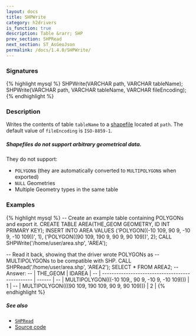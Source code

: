 ```yaml
---
layout: docs
title: SHPWrite
category: h2drivers
is_function: true
description: Table &rarr; SHP
prev_section: SHPRead
next_section: ST_AsGeoJson
permalink: /docs/1.4.0/SHPWrite/
---
```


### Signatures

{% highlight mysql %}
SHPWrite(VARCHAR path, VARCHAR tableName);
SHPWrite(VARCHAR path, VARCHAR tableName, VARCHAR fileEncoding);
{% endhighlight %}

### Description

Writes the contents of table `tableName` to a [shapefile][wiki]
located at `path`.
The default value of `fileEncoding` is `ISO-8859-1`.

<div class="note warning">
  <h5>Shapefiles do not support arbitrary geometrical data.</h5>
  <p>They do not support:
  <ul>
    <li><code>POLYGON</code>s (they are automatically converted to
        <code>MULTIPOLYGON</code>s when exported)</li>
    <li><code>NULL</code> Geometries</li>
    <li>Multiple Geometry types in the same table</li>
  </ul></p>
</div>

### Examples

{% highlight mysql %}
-- Create an example table containing POLYGONs and export it.
CREATE TABLE AREA(THE_GEOM GEOMETRY, ID INT PRIMARY KEY);
INSERT INTO AREA VALUES
    ('POLYGON((-10 109, 90 9, -10 9, -10 109))', 1),
    ('POLYGON((90 109, 190 9, 90 9, 90 109))', 2);
CALL SHPWrite('/home/user/area.shp', 'AREA');

-- Read it back, showing that the driver wrote POLYGONs as
-- MULTIPOLYGONs to be compatible with SHP.
CALL SHPRead('/home/user/area.shp', 'AREA2');
SELECT * FROM AREA2;
-- Answer:
-- |                     THE_GEOM                     | IDAREA |
-- | ------------------------------------------------ | ------ |
-- | MULTIPOLYGON(((-10 109,, 90 9, -10 9, -10 109))) |      1 |
-- | MULTIPOLYGON(((90 109, 190 109, 90 9, 90 109)))  |      2 |
{% endhighlight %}

##### See also

* [`SHPRead`](../SHPRead)
* <a href="https://github.com/orbisgis/h2gis/blob/master/h2gis-functions/src/main/java/org/h2gis/functions/io/shp/SHPWrite.java" target="_blank">Source code</a>

[wiki]: http://en.wikipedia.org/wiki/Shapefile
